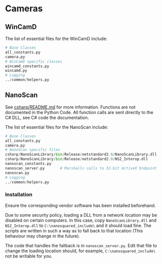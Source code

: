 # Cameras

## WinCamD
The list of essential files for the WinCamD include:
```python
# Base Classes
all_constants.py
camera.py
# WinCamD specific classes
wincamd_constants.py
wincamd.py
# Logging
../common/helpers.py
```

## NanoScan
See [csharp/README.md](csharp/README.md) for more information. Functions are not documented in the Python Code. All function calls are sent directly to the C\# DLL, see C\# code the documentation. 

The list of essential files for the NanoScan include:
```python
# Base Classes
all_constants.py
camera.py
# NanoScan specific files
csharp/NanoScanLibrary/bin/Release/netstandard2.0/NanoScanLibrary.dll
csharp/NanoScanLibrary/bin/Release/netstandard2.0/NS2_Interop.dll
nanoscan_constants.py
nanoscan_server.py       # Marshalls calls to 32-bit ActiveX Endpoint
nanoscan.py
# Logging
../common/helpers.py
```

### Installation
Ensure the corresponding vendor software has been installed beforehand.

Due to some security policy, loading a DLL from a network location may be disabled on certain computers. In this case, copy `NanoScanLibrary.dll` and `NS2_Interop.dll` to `C:\nanosquared_include\` and it should load fine. The scripts are written in such a way as to fall back to that location (This behaviour may change in the future).

The code that handles the fallback is in `nanoscan_server.py`. Edit that file to change the loading location should, for example, `C:\nanosquared_include\` not be writable for you.
